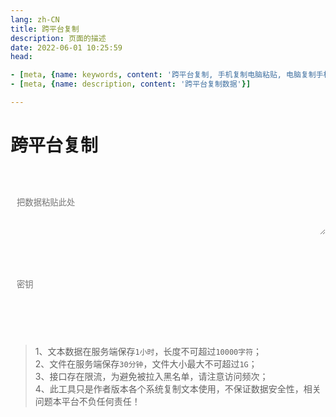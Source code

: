 ```yaml
---
lang: zh-CN   
title: 跨平台复制  
description: 页面的描述  
date: 2022-06-01 10:25:59  
head:

- [meta, {name: keywords, content: '跨平台复制, 手机复制电脑粘贴, 电脑复制手机粘贴'}]
- [meta, {name: description, content: '跨平台复制数据'}]

---
```


# 跨平台复制

<br>
<br>
<label style="display: flex;">
   <textarea class="transfer-textarea" placeholder="把数据粘贴此处" ref="value" v-model="value"></textarea>
</label>
<br>

<div class="file-main">
  <div class="file-box">
    <label for="fileName"></label>
    <input type="text" id="fileName" class="fileName" v-model="fileName" readonly @click="selectFile"/>
    <input type="file" class="uploadFile" ref="file" @change="fileChange" />
    <M-Button style="cursor:pointer;" @click="selectFile" class="link" text="浏览" type="primary"></M-Button>
  </div>
</div>
 
<br>
<label>
    <input type="password" v-model="key" class="transfer-input" placeholder="密钥"/>
</label>
<br><br><br>
<div>
    <M-Button @click="push()" class="transfer-push" :isLoading="pushBtnLoading" :text="present?`提交(${present}%)`:'提交'" type="primary"></M-Button>
    &nbsp;&nbsp; 
    <M-Button @click="pull()" class="transfer-pull" :isLoading="pullBtnLoading" text="获取" type="primary"></M-Button>
    &nbsp;&nbsp;
    <M-Button @click="reset()" text="重置"></M-Button>
</div>
<span class="copy" @click="copy()"></span>
<br>

> 1、文本数据在服务端保存`1小时`，长度不可超过`10000字符`；  
> 2、文件在服务端保存`30分钟`，文件大小最大不可超过`1G`；  
> 3、接口存在限流，为避免被拉入黑名单，请注意访问频次；  
> 4、此工具只是作者版本各个系统复制文本使用，不保证数据安全性，相关问题本平台不负任何责任！  



<script>

import Clipboard from "clipboard";

export default {
  name: 'Transfer',
  data(){
    return {
        value: "",
        key: "",
        data: "",
        pushBtnLoading: false,
        pullBtnLoading: false,
        fileName: "未选择任何文件",
        uid: "",
        present: '',
        fileData: null
    };
  },
  methods: {
    selectFile(){
        this.$refs.file.click();
    },
    fileChange(){
        const file = this.$refs.file?.files[0];
        if(file){
            this.fileName = file.name;
            this.fileData = this.$refs.file?.files[0];
        }
    },
    push() {
        if(this.pushBtnLoading){
            $warning("请等待上传完毕！");
            return;
        }
        const file = this.fileData;
        if (!this.value && !file) {
            $warning("没有内容可提交！");
            return;
        }
        this.pushBtnLoading = true;
        let uid = '';
        new Promise((resolve) => {
            if(file) {
                this.fileName = file.name;
                const formData = new FormData();
                formData.append('file', file);
                this.present = '0';
                $api.transferUpload(formData,(present)=>{
                    this.present = present ? present: '0';
                }, (data) => {
                    uid = data;
                    resolve();
                }, (e) => {
                    resolve(e);
                });
             } else {
                 resolve();
             }
        }).then((then)=>{
            if(then && then.message === 'interrupt'){
               $warning("提交已取消！");
               return;
            }
            $api.transferPush(this.value, uid, this.key, () => {
               this.present = '';
               this.pushBtnLoading = false;
               $success("提交成功！");
            },() => {
                this.pushBtnLoading = false;
            });
        });
    },
    async pull() {
       this.pullBtnLoading = true;
       await $api.transferPull(this.key, (data) => {
           setTimeout(() => {
               if(!data || data === "None"||!(data.value || data.uid)) {
                   $warning("暂无数据可复制！");
                   this.pullBtnLoading = false;
                   return;
               }
               if(data.value){
                   this.data = data.value;
                   $('.copy').click();
               }
               if(data.uid){
                   this.uid = data.uid;
                   $api.transferDownload(data.uid,()=>{
                                  
                   });   
               }
               this.pullBtnLoading = false;
           }, 200);
       }, () => {
           this.pullBtnLoading = false; 
       });
    },
    copy(){
        let clipboard = new Clipboard('.copy', {
          text:  () => {
            return this.data;
          },
        });
        clipboard.on('success', function () {
          $success("复制成功！");
          clipboard.destroy();
        });
        clipboard.on('error', function () {
          $warning("不支持复制哦！");
          clipboard.destroy();
        });
    },
    reset(){
        if(this.pushBtnLoading){
           if(!window.confirm('有任务正在上传，确定取消！')) {
              return;
           } else {
              $api.interruptHttpRequesting(["transfer/upload", "transfer/push"]);
           }
        }
        this.value = '';
        this.key = '';
        this.data = '';
        this.fileName = '未选择任何文件';
        this.fileData = null;
        this.$refs.file.value = '';
        
        this.present = '';
        this.pushBtnLoading = false;
        this.pullBtnLoading = false;
    }
  },
  mounted() {
        this.$refs.value.focus();
        const oDragWrap = document.getElementsByClassName("file-box")[0];
        oDragWrap.addEventListener("dragenter", function(e) {
            e.preventDefault();
        }, false);
        oDragWrap.addEventListener("dragleave", function(e) {
        }, false);
        oDragWrap.addEventListener("dragover",function(e) {
            e.preventDefault();
        }, false);
        oDragWrap.addEventListener("drop", (e)=> {
            e.preventDefault();
            const files = e.dataTransfer.files;
            if (files.length === 0) {
                return;
            }
            let file = files[0];
            this.fileName = file.name;
            this.fileData = file;
        }, false);
  },
}
</script>

<style scoped>

.transfer-input{
    transition: background-color var(--t-color), border-color var(--t-color);
    border-radius: 5px;
    height: 28px;
    color: var(--c-text);
    border: 1px solid var(--c-border);
    outline: none;
    background-color: var(--c-bg);
    padding-left : 0.75em;
}
.transfer-textarea{
    /*overflow: hidden;*/
    overflow-wrap: break-word; 
    max-height: 400px;
    min-height: 72px;
    resize: vertical;
    width: 100%;
    max-width: 100%;
    border-radius: 5px;
    outline: none;
    background-color: var(--c-bg);
    transition: background-color var(--t-color),border-color var(--t-color);
    color: var(--c-text);
    padding: 0.75em;
    border: 1px solid var(--c-border);
}


.file-main{
    height:32px;
}
.file-box{
    float:left;
}
.file-main input.uploadFile {
    display: none;
}
.file-main input.fileName{
    transition: background-color var(--t-color), border-color var(--t-color);
    outline: none;
    padding: 5px 5px 5px 0.75em;
    line-height:20px;
    border: 1px solid var(--c-border);
    margin-right: 10px;
    border-radius: 5px;
    background-color: var(--c-bg);
    color: var(--c-text);
    cursor: pointer;
}

</style>

<AdsbyGoogle slot="7889564278" layout="in-article"></AdsbyGoogle>

<Comment></Comment>
